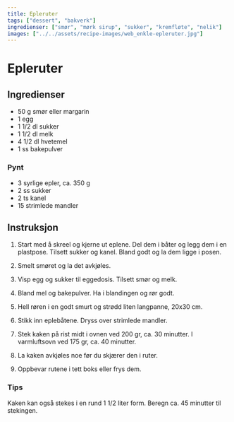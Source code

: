 ```yaml
---
title: Epleruter
tags: ["dessert", "bakverk"]
ingredienser: ["smør", "mørk sirup", "sukker", "kremfløte", "nelik"]
images: ["../../assets/recipe-images/web_enkle-epleruter.jpg"]
---
```


# Epleruter

## Ingredienser

- 50 g smør eller margarin
- 1 egg
- 1 1/2 dl sukker
- 1 1/2 dl melk
- 4 1/2 dl hvetemel
- 1 ss bakepulver

### Pynt

- 3 syrlige epler, ca. 350 g
- 2 ss sukker
- 2 ts kanel
- 15 strimlede mandler

## Instruksjon

1. Start med å skreel og kjerne ut eplene. Del dem i båter og legg dem i en plastpose. Tilsett sukker og kanel. Bland godt og la dem ligge i posen.

2. Smelt smøret og la det avkjøles.

3. Visp egg og sukker til eggedosis. Tilsett smør og melk.

4. Bland mel og bakepulver. Ha i blandingen og rør godt.

5. Hell røren i en godt smurt og strødd liten langpanne, 20x30 cm.

6. Stikk inn eplebåtene. Dryss over strimlede mandler.

7. Stek kaken på rist midt i ovnen ved 200 gr, ca. 30 minutter. I varmluftsovn ved 175 gr, ca. 40 minutter.

8. La kaken avkjøles noe før du skjærer den i ruter.

9. Oppbevar rutene i tett boks eller frys dem.

### Tips

Kaken kan også stekes i en rund 1 1/2 liter form. Beregn ca. 45 minutter til stekingen.
